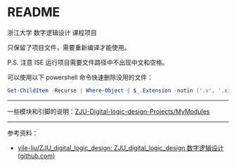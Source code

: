 # README

浙江大学 数字逻辑设计 课程项目

只保留了项目文件，需要重新编译才能使用。

P.S. 注意 ISE 运行项目需要文件路径中不出现中文和空格。

可以使用以下 powershell 命令快速删除没用的文件：

```powershell
Get-ChildItem -Recurse | Where-Object { $_.Extension -notin ('.v', '.xise', '.sch', '.ucf', '.md', '.gitignore') } | Remove-Item -Force
```

***

一些模块和引脚的说明：[ZJU-Digital-logic-design-Projects/MyModules](https://github.com/cjlworld/ZJU-Digital-logic-design-Projects/tree/main/MyModules) 

***

参考资料：

- [yile-liu/ZJU_digital_logic_design: ZJU_digital_logic_design 数字逻辑设计 (github.com)](https://github.com/yile-liu/ZJU_digital_logic_design)

 
